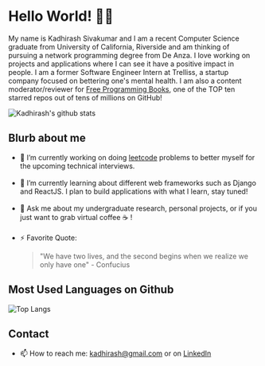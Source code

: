 # Hello World! 👋🏽
My name is Kadhirash Sivakumar and I am a recent Computer Science graduate from University of California, Riverside and am thinking of pursuing a network programming degree from De Anza. I love working on projects and applications where I can see it have a positive impact in people. I am a former Software Engineer Intern at Trelliss, a startup company focused on bettering one's mental health. I am also a content moderator/reviewer for [Free Programming Books](https://github.com/EbookFoundation/free-programming-books), one of the TOP ten starred repos out of tens of millions on GitHub!

![Kadhirash's github stats](https://github-readme-stats.vercel.app/api?username=kadhirash&count_private=true&show_icons=true&theme=dracula)

## Blurb about me
- 🔭 I’m currently working on doing [leetcode](https://github.com/kadhirash/leetcode) problems to better myself for the upcoming technical interviews. <br> </br>
- 🌱 I’m currently learning about different web frameworks such as Django and ReactJS. I plan to build applications with what I learn, stay tuned! <br> </br>
- 💬 Ask me about my undergraduate research, personal projects, or if you just want to grab virtual coffee ☕️ !<br> </br>
- ⚡ Favorite Quote: 
  > "We have two lives, and the second begins when we realize we only have one" - Confucius

## Most Used Languages on Github
<!--
 <details close> 

<summary> Most Used Languages on Github </summary>
<!--   <br>
  <p> <img alt = "Python" src = "https://user-images.githubusercontent.com/10100659/87767851-240a4800-c7d0-11ea-932b-e132259432c6.jpg" </p> <p> <img alt = "C++" src = "https://user-images.githubusercontent.com/10100659/87767581-b6f6b280-c7cf-11ea-807c-e6385c044580.jpg"></p> <p> <img alt = "Java" src = "https://user-images.githubusercontent.com/10100659/87768147-90854700-c7d0-11ea-929e-18c1d53bd58d.png"</p><p> <img alt = "JS" src = "https://user-images.githubusercontent.com/10100659/87768841-9b8ca700-c7d1-11ea-953d-2c92b3913e36.png" </p> <p> <img alt = "MATLAB" src = "https://user-images.githubusercontent.com/10100659/87768676-5ff1dd00-c7d1-11ea-8452-70972cd12ce4.png"</p> 
 </details> 
 -->
 ![Top Langs](https://github-readme-stats.vercel.app/api/top-langs/?username=kadhirash&layout=compact)
  

## Contact

- 📫  How to reach me: kadhirash@gmail.com or on [LinkedIn](https://www.linkedin.com/in/kadhirash/)


<!--
**kadhirash/kadhirash** is a ✨ _special_ ✨ repository because its `README.md` (this file) appears on your GitHub profile.


- 😄 Pronouns: ...
-->
